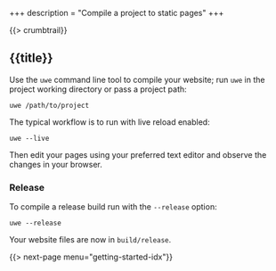 +++
description = "Compile a project to static pages"
+++

{{> crumbtrail}}

## {{title}}

Use the `uwe` command line tool to compile your website; run `uwe` in the project working directory or pass a project path:

```text
uwe /path/to/project
```

The typical workflow is to run with live reload enabled:

```text
uwe --live
```

Then edit your pages using your preferred text editor and observe the changes in your browser.

### Release

To compile a release build run with the `--release` option:

```text
uwe --release
```

Your website files are now in `build/release`.

{{> next-page menu="getting-started-idx"}}
